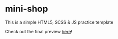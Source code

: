 # mini-shop

This is a simple HTML5, SCSS & JS practice template

Check out the final preview [here](https://faha1999.github.io/mini-shop/)!
